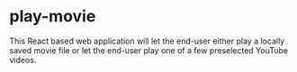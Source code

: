 # play-movie

This React based web application will let the end-user either play a locally saved movie file or
let the end-user play one of a few preselected YouTube videos.


